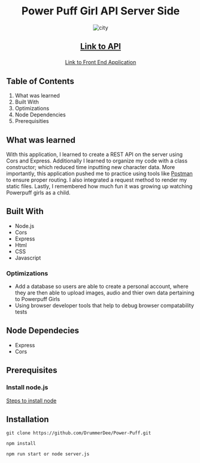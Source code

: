 <h1 align="center"> Power Puff Girl API Server Side </h1>



<div align ="center"> 



![city](https://user-images.githubusercontent.com/101071525/183767224-f022b8e3-b384-42a9-a71c-408aca20b502.jpeg)

<h2>

[Link to API](https://powerpuff-app.herokuapp.com/)

</h2>

[Link to Front End Application](https://powerpuffapi.netlify.app)

</div>

## Table of Contents 

1. What was learned 
2. Built With 
3. Optimizations
4. Node Dependencies
5. Prerequisities


## What was learned 
With this application, I learned to create a REST API on the server using Cors and Express. Additionally I learned to organize my code with a class constructor; which reduced time inputting new character data. More importantly, this application pushed me to practice using tools like [Postman](https://www.postman.com/) to ensure proper routing. I also integrated a request method to render my static files. Lastly, I remembered how much fun it was growing up watching Powerpuff girls as a child. 

## Built With 
* Node.js
* Cors
* Express
* Html
* CSS
* Javascript


### Optimizations
* Add a database so users are able to create a personal account, where they are then able to upload images, audio and thier own data pertaining to Powerpuff Girls
* Using browser developer tools that help to debug browser compatability tests

## Node Dependecies 
* Express
* Cors

## Prerequisites 
<h3> Install node.js</h3>

[Steps to install node](https://nodejs.org/en/) 

## Installation
```
git clone https://github.com/DrummerDee/Power-Puff.git
```
```
npm install
```

```
npm run start or node server.js
```

  
